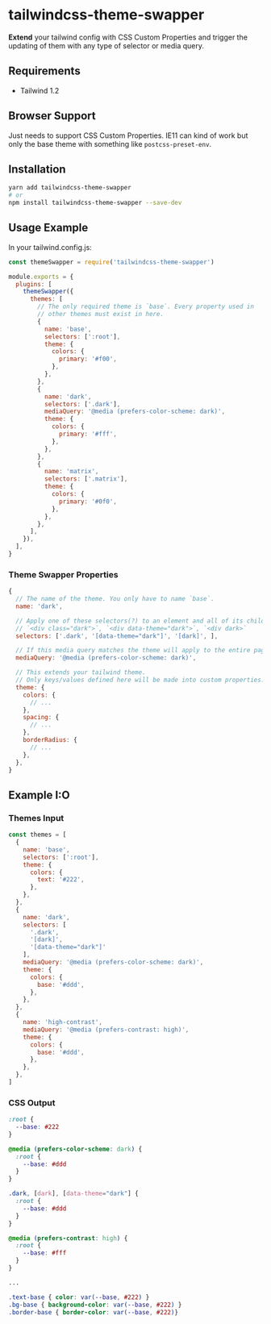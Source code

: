 # tailwindcss-theme-swapper

**Extend** your tailwind config with CSS Custom Properties and trigger the updating of them with any type of selector or media query.

## Requirements

* Tailwind 1.2

## Browser Support

Just needs to support CSS Custom Properties. IE11 can kind of work but only the base theme with something like `postcss-preset-env`.

## Installation

```bash
yarn add tailwindcss-theme-swapper
# or
npm install tailwindcss-theme-swapper --save-dev
```

## Usage Example

In your tailwind.config.js:

```js
const themeSwapper = require('tailwindcss-theme-swapper')

module.exports = {
  plugins: [
    themeSwapper({
      themes: [
        // The only required theme is `base`. Every property used in
        // other themes must exist in here.
        {
          name: 'base',
          selectors: [':root'],
          theme: {
            colors: {
              primary: '#f00',
            },
          },
        },
        {
          name: 'dark',
          selectors: ['.dark'],
          mediaQuery: '@media (prefers-color-scheme: dark)',
          theme: {
            colors: {
              primary: '#fff',
            },
          },
        },
        {
          name: 'matrix',
          selectors: ['.matrix'],
          theme: {
            colors: {
              primary: '#0f0',
            },
          },
        },
      ],
    }),
  ],
}
```

### Theme Swapper Properties

```js
{
  // The name of the theme. You only have to name `base`.
  name: 'dark',

  // Apply one of these selectors(?) to an element and all of its children to use that theme.
  // `<div class="dark">`, `<div data-theme="dark">`, `<div dark>`
  selectors: ['.dark', '[data-theme="dark"]', '[dark]', ],

  // If this media query matches the theme will apply to the entire page.
  mediaQuery: '@media (prefers-color-scheme: dark)',

  // This extends your tailwind theme.
  // Only keys/values defined here will be made into custom properties.
  theme: {
    colors: {
      // ...
    },
    spacing: {
      // ...
    },
    borderRadius: {
      // ...
    },
  },
}
```

## Example I:O

### Themes Input

```js
const themes = [
  {
    name: 'base',
    selectors: [':root'],
    theme: {
      colors: {
        text: '#222',
      },
    },
  },
  {
    name: 'dark',
    selectors: [
      '.dark',
      '[dark]',
      '[data-theme="dark"]'
    ],
    mediaQuery: '@media (prefers-color-scheme: dark)',
    theme: {
      colors: {
        base: '#ddd',
      },
    },
  },
  {
    name: 'high-contrast',
    mediaQuery: '@media (prefers-contrast: high)',
    theme: {
      colors: {
        base: '#ddd',
      },
    },
  },
]
```

### CSS Output

```css
:root {
  --base: #222
}

@media (prefers-color-scheme: dark) {
  :root {
    --base: #ddd
  }
}

.dark, [dark], [data-theme="dark"] {
  :root {
    --base: #ddd
  }
}

@media (prefers-contrast: high) {
  :root {
    --base: #fff
  }
}

...

.text-base { color: var(--base, #222) }
.bg-base { background-color: var(--base, #222) }
.border-base { border-color: var(--base, #222)}
```
